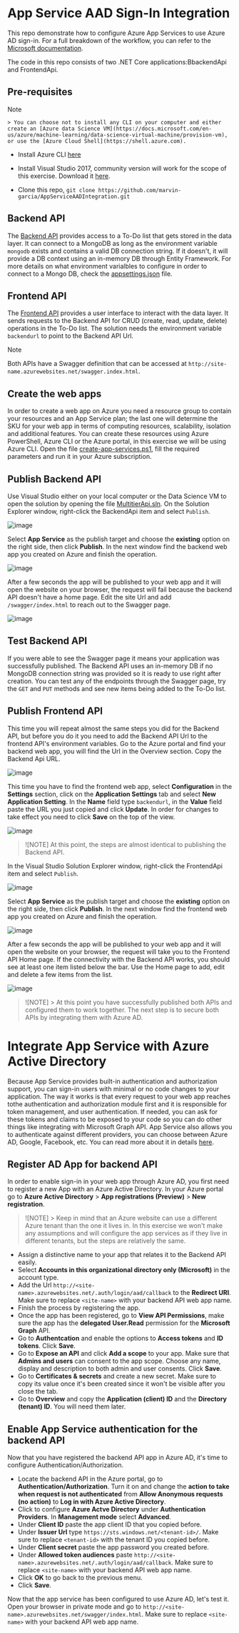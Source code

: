 # App Service AAD Sign-In Integration
This repo demonstrate how to configure Azure App Services to use Azure AD sign-in. For a full breakdown of the workflow, you can refer to the [Microsoft documentation](https://docs.microsoft.com/en-us/azure/app-service/app-service-web-tutorial-auth-aad).

The code in this repo consists of two .NET Core applications:BbackendApi and FrontendApi.

## Pre-requisites
> [!NOTE]
    > You can choose not to install any CLI on your computer and either create an [Azure data Science VM](https://docs.microsoft.com/en-us/azure/machine-learning/data-science-virtual-machine/provision-vm), or use the [Azure Cloud Shell](https://shell.azure.com).

* Install Azure CLI [here](https://docs.microsoft.com/en-us/cli/azure/install-azure-cli?view=azure-cli-latest)
* Install Visual Studio 2017, community version will work for the scope of this exercise. Download it [here](https://visualstudio.microsoft.com/downloads/).

* Clone this repo, ```git clone https://github.com/marvin-garcia/AppServiceAADIntegration.git```

## Backend API
The [Backend API](BackendApi/) provides access to a To-Do list that gets stored in the data layer. It can connect to a MongoDB as long as the environment variable ```mongodb``` exists and contains a valid DB connection string. If it doesn't, it will provide a DB context using an in-memory DB through Entity Framework. For more details on what environment varialbles to configure in order to connect to a Mongo DB, check the [appsettings.json](MultitierApi/BackendApi/appsettings.json) file.

## Frontend API
The [Frontend API](MultitierApi/) provides a user interface to interact with the data layer. It sends requests to the Backend API for CRUD (create, read, update, delete) operations in the To-Do list. The solution needs the environment variable ```backendurl``` to point to the Backend API Url.

> [!NOTE]
  > Both APIs have a Swagger definition that can be accessed at ```http://site-name.azurewebsites.net/swagger.index.html```.

## Create the web apps
In order to create a web app on Azure you need a resource group to contain your resources and an App Service plan; the last one will determine the SKU for your web app in terms of computing resources, scalability, isolation and additional features. You can create these resources using Azure PowerShell, Azure CLI or the Azure portal, in this exercise we will be using Azure CLI. Open the file [create-app-services.ps1](Scripts/create-app-services.ps1), fill the required parameters and run it in your Azure subscription.

## Publish Backend API
Use Visual Studio either on your local computer or the Data Science VM to open the solution by opening the file [MultitierApi.sln](MultitierApi/MultitierApi.sln). On the Solution Explorer window, right-click the BackendApi item and select ```Publish```.

![image](images/publish-backend-api.png)

Select **App Service** as the publish target and choose the **existing** option on the right side, then click **Publish**. In the next window find the backend web app you created on Azure and finish the operation. 

![image](images/publish-to-existing-app-service.png)

After a few seconds the app will be published to your web app and it will open the website on your browser, the request will fail because the backend API doesn't have a home page. Edit the site Url and add ```/swagger/index.html``` to reach out to the Swagger page.
 
![image](images/backend-swagger.png)
 
## Test Backend API
If you were able to see the Swagger page it means your application was successfully published. The Backend API uses an in-memory DB if no MongoDB connection string was provided so it is ready to use right after creation. You can test any of the endpoints through the Swagger page, try the ```GET``` and ```PUT``` methods and see new items being added to the To-Do list.
 
## Publish Frontend API
This time you will repeat almost the same steps you did for the Backend API, but before you do it you need to add the Backend API Url to the frontend API's environment variables. Go to the Azure portal and find your backend web app, you will find the Url in the Overview section. Copy the Backend Api URL.

![image](images/backend-azure-overview.png)
 
This time you have to find the frontend web app, select **Configuration** in the **Settings** section, click on the **Application Settings** tab and select **New Application Setting**. In the **Name** field type ```backendurl```, in the **Value** field paste the URL you just copied and click **Update**. In order for changes to take effect you need to click **Save** on the top of the view.

![image](images/backend-azure-configuration.png)

> ![NOTE]
  >At this point, the steps are almost identical to publishing the Backend API.

In the Visual Studio Solution Explorer window, right-click the FrontendApi item and select ```Publish```.

![image](images/publish-frontend-api.png)

Select **App Service** as the publish target and choose the **existing** option on the right side, then click **Publish**. In the next window find the frontend web app you created on Azure and finish the operation. 

![image](images/publish-to-existing-app-service.png)

After a few seconds the app will be published to your web app and it will open the website on your browser, the request will take you to the Frontend API Home page. If the connectivity with the Backend API works, you should see at least one item listed below the bar. Use the Home page to add, edit and delete a few items from the list.

![image](images/frontend-home-page.png)

> ![NOTE]
    > At this point you have successfully published both APIs and configured them to work together. The next step is to secure both APIs by integrating them with Azure AD.

# Integrate App Service with Azure Active Directory
Because App Service provides built-in authentication and authorization support, you can sign-in users with minimal or no code changes to your application. The way it works is that every request to your web app reaches tothe authentication and authorization module first and it is responsible for token management, and user authentication. If needed, you can ask for these tokens and claims to be exposed to your code so you can do other things like integrating with Microsoft Graph API. App Service also allows you to authenticate against different providers, you can choose between Azure AD, Google, Facebook, etc. You can read more about it in details [here](https://docs.microsoft.com/en-us/azure/app-service/overview-authentication-authorization). 

## Register AD App for backend API
In order to enable sign-in in your web app through Azure AD, you first need to register a new App with an Azure Active Directory. In your Azure portal go to **Azure Active Directory** > **App registrations (Preview)** > **New registration**.

>![NOTE]
    > Keep in mind that an Azure website can use a different Azure tenant than the one it lives in. In this exercise we won't make any assumptions and will configure the app services as if they live in different tenants, but the steps are relatively the same.

- Assign a distinctive name to your app that relates it to the Backend API easily.
- Select **Accounts in this organizational directory only (Microsoft)** in the account type.
- Add the Url ```http://<site-name>.azurewebsites.net/.auth/login/aad/callback``` to the **Redirect URI**. Make sure to replace ```<site-name>``` with your backend API web app name.
- Finish the process by registering the app.
- Once the app has been registered, go to **View API Permissions**, make sure the app has the **delegated** **User.Read** permission for the **Microsoft Graph** API.
- Go to **Authentcation** and enable the options to **Access tokens** and **ID tokens**. Click **Save**.
- Go to **Expose an API** and click **Add a scope** to your app. Make sure that **Admins and users** can consent to the app scope. Choose any name, display and description to both admin and user consents. Click **Save**.
- Go to **Certificates & secrets** and create a new secret. Make sure to copy its value once it's been created since it won't be visible after you close the tab.
- Go to **Overview** and copy the **Application (client) ID** and the **Directory (tenant) ID**. You will need them later.

## Enable App Service authentication for the backend API
Now that you have registered the backend API app in Azure AD, it's time to configure Authentication/Authorization.

- Locate the backend API in the Azure portal, go to **Authentication/Authorization**. Turn it on and change the **action to take when request is not authenticated** from **Allow Anonymous requests (no action)** to **Log in with Azure Active Directory**.
- Click to configure **Azure Actve Directory** under **Authentication Providers**. In **Management mode** select **Advanced**. 
- Under **Client ID** paste the app client ID that you copied before.
- Under **Issuer Url** type ```https://sts.windows.net/<tenant-id>/```. Make sure to replace ```<tenant-id>``` with the tenant ID you copied before.
- Under **Client secret** paste the app password you created before.
- Under **Allowed token audiences** paste ```http://<site-name>.azurewebsites.net/.auth/login/aad/callback```. Make sure to replace ```<site-name>``` with your backend API web app name.
- Click **OK** to go back to the previous menu.
- Click **Save**.

Now that the app service has been configured to use Azure AD, let's test it. Open your browser in private mode and go to ```http://<site-name>.azurewebsites.net/swagger/index.html```. Make sure to replace ```<site-name>``` with your backend API web app name.
